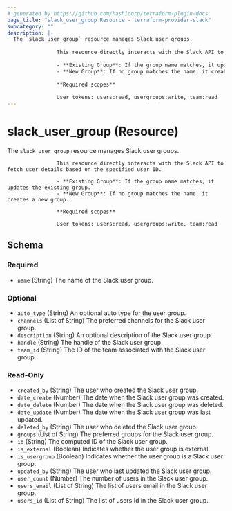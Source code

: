```yaml
---
# generated by https://github.com/hashicorp/terraform-plugin-docs
page_title: "slack_user_group Resource - terraform-provider-slack"
subcategory: ""
description: |-
  The `slack_user_group` resource manages Slack user groups.
  
  				This resource directly interacts with the Slack API to fetch user details based on the specified user ID.
  
  				- **Existing Group**: If the group name matches, it updates the existing group.
  				- **New Group**: If no group matches the name, it creates a new group.
  
  				**Required scopes**
  
  				User tokens: users:read, usergroups:write, team:read
---
```


# slack_user_group (Resource)

The `slack_user_group` resource manages Slack user groups.

					This resource directly interacts with the Slack API to fetch user details based on the specified user ID.

					- **Existing Group**: If the group name matches, it updates the existing group.
					- **New Group**: If no group matches the name, it creates a new group.

					**Required scopes**

					User tokens: users:read, usergroups:write, team:read



<!-- schema generated by tfplugindocs -->
## Schema

### Required

- `name` (String) The name of the Slack user group.

### Optional

- `auto_type` (String) An optional auto type for the user group.
- `channels` (List of String) The preferred channels for the Slack user group.
- `description` (String) An optional description of the Slack user group.
- `handle` (String) The handle of the Slack user group.
- `team_id` (String) The ID of the team associated with the Slack user group.

### Read-Only

- `created_by` (String) The user who created the Slack user group.
- `date_create` (Number) The date when the Slack user group was created.
- `date_delete` (Number) The date when the Slack user group was deleted.
- `date_update` (Number) The date when the Slack user group was last updated.
- `deleted_by` (String) The user who deleted the Slack user group.
- `groups` (List of String) The preferred groups for the Slack user group.
- `id` (String) The computed ID of the Slack user group.
- `is_external` (Boolean) Indicates whether the user group is external.
- `is_usergroup` (Boolean) Indicates whether the user group is a Slack user group.
- `updated_by` (String) The user who last updated the Slack user group.
- `user_count` (Number) The number of users in the Slack user group.
- `users_email` (List of String) The list of users email in the Slack user group.
- `users_id` (List of String) The list of users Id in the Slack user group.
